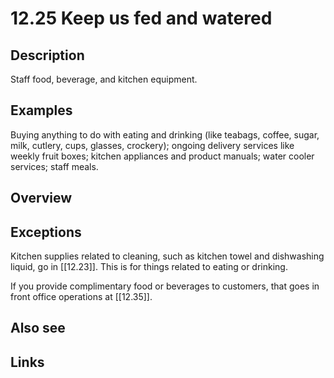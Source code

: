 # 12.25 Keep us fed and watered

## Description

Staff food, beverage, and kitchen equipment.

## Examples

Buying anything to do with eating and drinking (like teabags, coffee, sugar, milk, cutlery, cups, glasses, crockery); ongoing delivery services like weekly fruit boxes; kitchen appliances and product manuals; water cooler services; staff meals.

## Overview

## Exceptions

Kitchen supplies related to cleaning, such as kitchen towel and dishwashing liquid, go in [[12.23]]. This is for things related to eating or drinking.

If you provide complimentary food or beverages to customers, that goes in front office operations at [[12.35]].

## Also see


## Links
